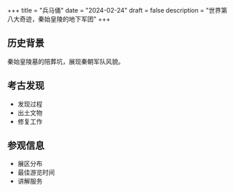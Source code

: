 +++
title = "兵马俑"
date = "2024-02-24"
draft = false
description = "世界第八大奇迹，秦始皇陵的地下军团"
+++

## 历史背景
秦始皇陵墓的陪葬坑，展现秦朝军队风貌。

## 考古发现
- 发现过程
- 出土文物
- 修复工作

## 参观信息
- 展区分布
- 最佳游览时间
- 讲解服务 